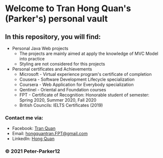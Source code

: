 # Welcome to Tran Hong Quan's (Parker's) personal vault
## In this repository, you will find:
- Personal Java Web projects
   - The projects are mainly aimed at apply the knowledge of MVC Model into practice
   - Styling are not considered for this projects
- Personal certificates and Achievements
   - Microsoft - Virtual experience program's certificate of completion
   - Cousera - Software Development Lifecycle specialization
   - Coursera - Web Application for Everybody specialization
   - Qentinel - Oriental and Foundation courses
   - FPT - Certificate of Recognition: Honorable student of semester: Spring 2020, Summer 2020, Fall 2020
   - British Councils: IELTS Certificates (2019)

### Contact me via:
 - Facebook: [Tran Quan](https://www.facebook.com/Parker132/)
 - Email: [hongquantran.FPT@gmail.com](https://mail.google.com/mail/u/3/?ogbl#inbox)
 - LinkedIn: [Hong Quan](https://www.linkedin.com/in/tran-quan-447752151/)
### © 2021 Peter-Parker12
